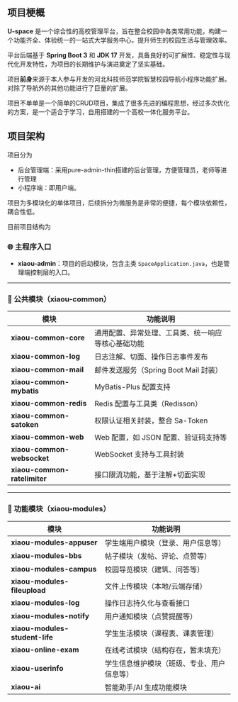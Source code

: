 ## 项目梗概

**U-space** 是一个综合性的高校管理平台，旨在整合校园中各类常用功能，构建一个功能齐全、体验统一的一站式大学服务中心，提升师生的校园生活与管理效率。

平台后端基于 **Spring Boot 3** 和 **JDK 17** 开发，具备良好的可扩展性、稳定性与现代化开发特性，为项目的长期维护与演进奠定了坚实基础。

项目**前身**来源于本人参与开发的河北科技师范学院智慧校园导航小程序功能扩展。对除了导航外的其他功能进行了巨量的扩展。

项目不单单是一个简单的CRUD项目，集成了很多先进的编程思想，经过多次优化的方案，是一个适合于学习，自用搭建的一个高校一体化服务平台。

## 项目架构

项目分为

- 后台管理端：采用pure-admin-thin搭建的后台管理，方便管理员，老师等进行管理
- 小程序端：即用户端。

项目为多模块化的单体项目，后续拆分为微服务是非常的便捷，每个模块依赖性，耦合性低。

目前项目结构为

### 🌐 主程序入口

- **xiaou-admin**：项目的启动模块，包含主类 `SpaceApplication.java`，也是管理端控制层的入口。

------

### 🧱 公共模块（xiaou-common）

| 模块                         | 功能说明                                           |
| ---------------------------- | -------------------------------------------------- |
| **xiaou-common-core**        | 通用配置、异常处理、工具类、统一响应等核心基础功能 |
| **xiaou-common-log**         | 日志注解、切面、操作日志事件发布                   |
| **xiaou-common-mail**        | 邮件发送服务（Spring Boot Mail 封装）              |
| **xiaou-common-mybatis**     | MyBatis-Plus 配置支持                              |
| **xiaou-common-redis**       | Redis 配置与工具类（Redisson）                     |
| **xiaou-common-satoken**     | 权限认证相关封装，整合 Sa-Token                    |
| **xiaou-common-web**         | Web 配置，如 JSON 配置、验证码支持等               |
| **xiaou-common-websocket**   | WebSocket 支持与工具封装                           |
| **xiaou-common-ratelimiter** | 接口限流功能，基于注解+切面实现                    |



------

### 🧩 功能模块（xiaou-modules）

| 模块                           | 功能说明                                   |
| ------------------------------ | ------------------------------------------ |
| **xiaou-modules-appuser**      | 学生端用户模块（登录、用户信息等）         |
| **xiaou-modules-bbs**          | 帖子模块（发帖、评论、点赞等）             |
| **xiaou-modules-campus**       | 校园导览模块（建筑、问答等）               |
| **xiaou-modules-fileupload**   | 文件上传模块（本地/云端存储）              |
| **xiaou-modules-log**          | 操作日志持久化与查看接口                   |
| **xiaou-modules-notify**       | 用户通知模块（点赞提醒等）                 |
| **xiaou-modules-student-life** | 学生生活模块（课程表、课表管理）           |
| **xiaou-online-exam**          | 在线考试模块（结构存在，暂未填充）         |
| **xiaou-userinfo**             | 学生信息维护模块（班级、专业、用户信息等） |
| **xiaou-ai**                   | 智能助手/AI 生成功能模块                   |



